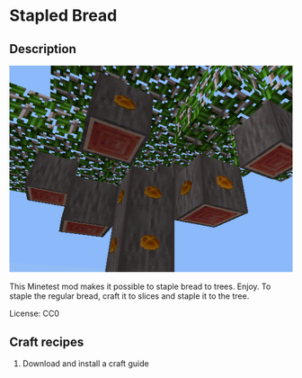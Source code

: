 # Stapled Bread

## Description

![Screenshot](https://raw.githubusercontent.com/SmallJoker/stapled_bread/master/screenshot.png)

This Minetest mod makes it possible to staple bread to trees. Enjoy.
To staple the regular bread, craft it to slices and staple it to the tree.

License: CC0

## Craft recipes
1. Download and install a craft guide

